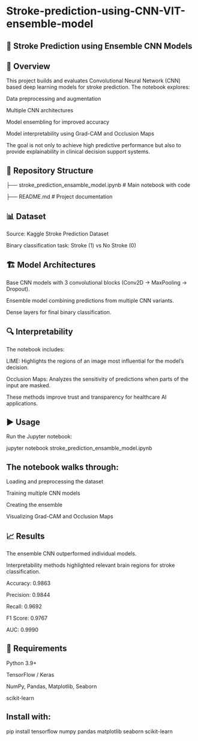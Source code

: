 # Stroke-prediction-using-CNN-VIT-ensemble-model

## 🧠 Stroke Prediction using Ensemble CNN Models
## 📌 Overview

This project builds and evaluates Convolutional Neural Network (CNN) based deep learning models for stroke prediction.
The notebook explores:

Data preprocessing and augmentation

Multiple CNN architectures

Model ensembling for improved accuracy

Model interpretability using Grad-CAM and Occlusion Maps

The goal is not only to achieve high predictive performance but also to provide explainability in clinical decision support systems.

## 📂 Repository Structure
├── stroke_prediction_ensamble_model.ipynb   # Main notebook with code

├── README.md                                # Project documentation

## 📊 Dataset

Source:  Kaggle Stroke Prediction Dataset 

Binary classification task: Stroke (1) vs No Stroke (0)

## 🏗️ Model Architectures

Base CNN models with 3 convolutional blocks (Conv2D → MaxPooling → Dropout).

Ensemble model combining predictions from multiple CNN variants.

Dense layers for final binary classification.

## 🔍 Interpretability

The notebook includes:

LIME: Highlights the regions of an image most influential for the model’s decision.

Occlusion Maps: Analyzes the sensitivity of predictions when parts of the input are masked.

These methods improve trust and transparency for healthcare AI applications.

## ▶️ Usage

Run the Jupyter notebook:

jupyter notebook stroke_prediction_ensamble_model.ipynb

## The notebook walks through:

Loading and preprocessing the dataset

Training multiple CNN models

Creating the ensemble

Visualizing Grad-CAM and Occlusion Maps

## 📈 Results

The ensemble CNN outperformed individual models.

Interpretability methods highlighted relevant brain regions for stroke classification.

Accuracy:  0.9863

Precision: 0.9844

Recall:    0.9692

F1 Score:  0.9767

AUC:       0.9990

## 📌 Requirements

Python 3.9+

TensorFlow / Keras

NumPy, Pandas, Matplotlib, Seaborn

scikit-learn

## Install with:

pip install tensorflow numpy pandas matplotlib seaborn scikit-learn

